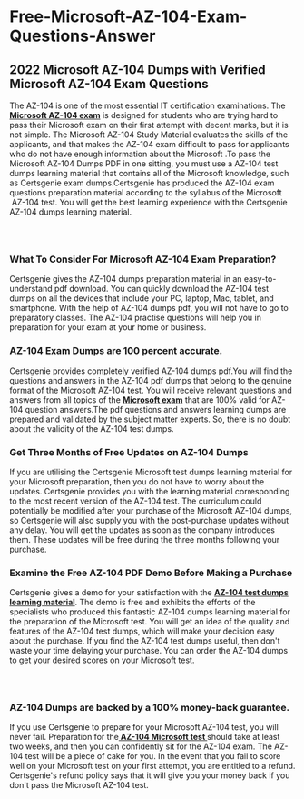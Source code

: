 # Free-Microsoft-AZ-104-Exam-Questions-Answer<h2><strong>2022 Microsoft AZ-104 Dumps with Verified Microsoft AZ-104 Exam Questions</strong></h2> <p>The AZ-104 is one of the most essential IT certification examinations. The <a href="https://www.certsgenie.com/microsoft/az-104-pdf-dumps"><strong>Microsoft AZ-104 exam</strong></a> is designed for students who are trying hard to pass their Microsoft exam on their first attempt with decent marks, but it is not simple. The Microsoft AZ-104 Study Material evaluates the skills of the applicants, and that makes the AZ-104 exam difficult to pass for applicants who do not have enough information about the Microsoft .To pass the Microsoft AZ-104 Dumps PDF in one sitting, you must use a AZ-104 test dumps learning material that contains all of the Microsoft knowledge, such as Certsgenie exam dumps.Certsgenie has produced the AZ-104 exam questions preparation material according to the syllabus of the Microsoft &nbsp;AZ-104 test. You will get the best learning experience with the Certsgenie AZ-104 dumps learning material.</p> <p><a href="https://www.certsgenie.com/microsoft/az-104-pdf-dumps" style="display: block; padding: 1em 0; text-align: center; "><img alt="" src="https://blogger.googleusercontent.com/img/b/R29vZ2xl/AVvXsEgO1ePIT5bAw4JCg82qykRc71Xossn_88UmNiMiJgRPCnvDzaKhQmgO2X9bV6TpN9qSYVJJ2MjEumMb0t1ZgyR_gByLqDXQR_FduPn2erzRQTkt1pUFmkY3wfbx5jzrIcOP4S3cxMKHSr0iEiOidKyDYd_7NjYtfgpZ7b1lrGk-ShjLlyfynp8oFM4zYw/s1600/Banner%201.jpg" /></a></p> <h3><strong>What To Consider For Microsoft AZ-104 Exam Preparation?</strong></h3> <p>Certsgenie gives the AZ-104 dumps preparation material in an easy-to-understand pdf download. You can quickly download the AZ-104 test dumps on all the devices that include your PC, laptop, Mac, tablet, and smartphone. With the help of AZ-104 dumps pdf, you will not have to go to preparatory classes. The AZ-104 practise questions will help you in preparation for your exam at your home or business.</p> <h3><strong>AZ-104 Exam Dumps are 100 percent accurate.</strong></h3> <p>Certsgenie provides completely verified AZ-104 dumps pdf.You will find the questions and answers in the AZ-104 pdf dumps that belong to the genuine format of the Microsoft AZ-104 test. You will receive relevant questions and answers from all topics of the <a href="https://www.certsgenie.com/microsoft/az-104-pdf-dumps"><strong>Microsoft exam</strong></a> that are 100% valid for AZ-104 question answers.The pdf questions and answers learning dumps are prepared and validated by the subject matter experts. So, there is no doubt about the validity of the AZ-104 test dumps.</p> <h3><strong>Get Three Months of Free Updates on AZ-104 Dumps</strong></h3> <p>If you are utilising the Certsgenie Microsoft test dumps learning material for your Microsoft preparation, then you do not have to worry about the updates. Certsgenie provides you with the learning material corresponding to the most recent version of the AZ-104 test. The curriculum could potentially be modified after your purchase of the Microsoft AZ-104 dumps, so Certsgenie will also supply you with the post-purchase updates without any delay. You will get the updates as soon as the company introduces them. These updates will be free during the three months following your purchase.</p> <h3><strong>Examine the Free AZ-104 PDF Demo Before Making a Purchase</strong></h3> <p>Certsgenie gives a demo for your satisfaction with the <a href="https://www.certsgenie.com/microsoft/az-104-pdf-dumps"><strong>AZ-104 test dumps learning material</strong></a>. The demo is free and exhibits the efforts of the specialists who produced this fantastic AZ-104 dumps learning material for the preparation of the Microsoft test. You will get an idea of the quality and features of the AZ-104 test dumps, which will make your decision easy about the purchase. If you find the AZ-104 test dumps useful, then don&#39;t waste your time delaying your purchase. You can order the AZ-104 dumps to get your desired scores on your Microsoft test.</p> <p><a href="hhttps://www.certsgenie.com/microsoft/az-104-pdf-dumps" style="display: block; padding: 1em 0; text-align: center; "><img alt="" src="https://blogger.googleusercontent.com/img/b/R29vZ2xl/AVvXsEj3zfp26fobfEw_E3FMeUMaFamcWc-bKsu_525WK8ISqDEyAJkPKOLyeqHJzBXVvKwHP0bTNTERYvWWgOzvpG-DuQ_cPnNOJO1bUfVOHhAXJThy7cLobHgRdochHEeovcJnxpqjNiv-FNLMY1glEh7x833Q6cym5o0AmGhO9ufjgwPhihHJ9ovBp-j40g/s1600/banner%202.jpg" /></a></p> <h3><strong>AZ-104 Dumps are backed by a 100% money-back guarantee.</strong></h3> <p>If you use Certsgenie to prepare for your Microsoft AZ-104 test, you will never fail. Preparation for the<a href="https://www.certsgenie.com/microsoft/az-104-pdf-dumps"><strong> AZ-104 Microsoft test </strong></a>should take at least two weeks, and then you can confidently sit for the AZ-104 exam. The AZ-104 test will be a piece of cake for you. In the event that you fail to score well on your Microsoft test on your first attempt, you are entitled to a refund. Certsgenie&#39;s refund policy says that it will give you your money back if you don&#39;t pass the Microsoft AZ-104 test.</p>
